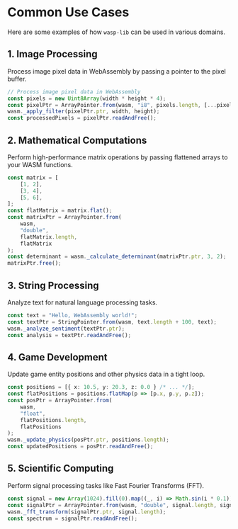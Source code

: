 # Common Use Cases

Here are some examples of how `wasp-lib` can be used in various domains.

## 1. Image Processing

Process image pixel data in WebAssembly by passing a pointer to the pixel
buffer.

```typescript
// Process image pixel data in WebAssembly
const pixels = new Uint8Array(width * height * 4);
const pixelPtr = ArrayPointer.from(wasm, "i8", pixels.length, [...pixels]);
wasm._apply_filter(pixelPtr.ptr, width, height);
const processedPixels = pixelPtr.readAndFree();
```

## 2\. Mathematical Computations

Perform high-performance matrix operations by passing flattened arrays to your
WASM functions.

```typescript
const matrix = [
    [1, 2],
    [3, 4],
    [5, 6],
];
const flatMatrix = matrix.flat();
const matrixPtr = ArrayPointer.from(
    wasm,
    "double",
    flatMatrix.length,
    flatMatrix
);
const determinant = wasm._calculate_determinant(matrixPtr.ptr, 3, 2);
matrixPtr.free();
```

## 3\. String Processing

Analyze text for natural language processing tasks.

```typescript
const text = "Hello, WebAssembly world!";
const textPtr = StringPointer.from(wasm, text.length + 100, text);
wasm._analyze_sentiment(textPtr.ptr);
const analysis = textPtr.readAndFree();
```

## 4\. Game Development

Update game entity positions and other physics data in a tight loop.

```typescript
const positions = [{ x: 10.5, y: 20.3, z: 0.0 } /* ... */];
const flatPositions = positions.flatMap(p => [p.x, p.y, p.z]);
const posPtr = ArrayPointer.from(
    wasm,
    "float",
    flatPositions.length,
    flatPositions
);
wasm._update_physics(posPtr.ptr, positions.length);
const updatedPositions = posPtr.readAndFree();
```

## 5\. Scientific Computing

Perform signal processing tasks like Fast Fourier Transforms (FFT).

```typescript
const signal = new Array(1024).fill(0).map((_, i) => Math.sin(i * 0.1));
const signalPtr = ArrayPointer.from(wasm, "double", signal.length, signal);
wasm._fft_transform(signalPtr.ptr, signal.length);
const spectrum = signalPtr.readAndFree();
```
